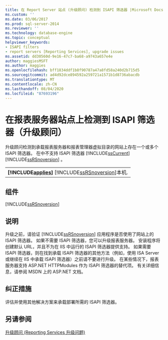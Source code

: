 ```yaml
---
title: 在 Report Server 站点 (升级顾问) 检测到 ISAPI 筛选器 |Microsoft Docs
ms.custom: ''
ms.date: 03/06/2017
ms.prod: sql-server-2014
ms.reviewer: ''
ms.technology: database-engine
ms.topic: conceptual
helpviewer_keywords:
- ISAPI filters
- report servers [Reporting Services], upgrade issues
ms.assetid: dd30560d-9e16-47c7-ba68-a9743a657e4e
author: maggiesMSFT
ms.author: maggies
ms.openlocfilehash: bff1834ddf1b8f90787a47a8fd58a240d2b715d5
ms.sourcegitcommit: ad4d92dce894592a259721a1571b1d8736abacdb
ms.translationtype: MT
ms.contentlocale: zh-CN
ms.lasthandoff: 08/04/2020
ms.locfileid: "87693196"
---
```

# <a name="isapi-filters-detected-on-the-report-server-site-upgrade-advisor"></a>在报表服务器站点上检测到 ISAPI 筛选器（升级顾问）
  升级顾问检测到承载报表服务器和报表管理器虚拟目录的网站上存在一个或多个 ISAPI 筛选器。 在中不支持 ISAPI 筛选器 [!INCLUDE[ssCurrent](../../includes/sscurrent-md.md)] [!INCLUDE[ssRSnoversion](../../includes/ssrsnoversion-md.md)] 。  
  
||  
|-|  
|**[!INCLUDE[applies](../../includes/applies-md.md)]**  [!INCLUDE[ssRSnoversion](../../includes/ssrsnoversion-md.md)]本机.|  
  
## <a name="component"></a>组件  
 [!INCLUDE[ssRSnoversion](../../includes/ssrsnoversion-md.md)]  
  
## <a name="description"></a>说明  
 升级之前，请验证 [!INCLUDE[ssRSnoversion](../../includes/ssrsnoversion-md.md)] 应用程序是否使用了网站上的 ISAPI 筛选器。 如果不需要 ISAPI 筛选器，您可以升级报表服务器。 安装程序将创建默认 URL，并且不为在 IIS 中运行的 ISAPI 筛选器提供支持。 如果需要 ISAPI 筛选器，则在找到承载 ISAPI 筛选器的其他方法（例如，使用 ISA Server 或继续在 IIS 中承载 ISAPI 筛选器）之前请不要进行升级。 在某些情况下，报表服务器支持 ASP.NET HTTPModules 作为 ISAPI 筛选器的替代项。 有关详细信息，请参阅 MSDN 上的 ASP.NET 文档。  
  
## <a name="corrective-action"></a>纠正措施  
 评估并使用其他解决方案来承载部署所需的 ISAPI 筛选器。  
  
## <a name="see-also"></a>另请参阅  
 [升级顾问 &#40;Reporting Services 升级问题&#41;](../../../2014/sql-server/install/reporting-services-upgrade-issues-upgrade-advisor.md)  
  
  
